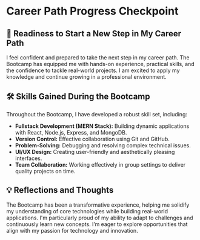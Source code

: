 # Career Path Progress Checkpoint

## 🚀 Readiness to Start a New Step in My Career Path  
I feel confident and prepared to take the next step in my career path. The Bootcamp has equipped me with hands-on experience, practical skills, and the confidence to tackle real-world projects. I am excited to apply my knowledge and continue growing in a professional environment.

## 🛠 Skills Gained During the Bootcamp  
Throughout the Bootcamp, I have developed a robust skill set, including:  
- **Fullstack Development (MERN Stack):** Building dynamic applications with React, Node.js, Express, and MongoDB.  
- **Version Control:** Effective collaboration using Git and GitHub.  
- **Problem-Solving:** Debugging and resolving complex technical issues.  
- **UI/UX Design:** Creating user-friendly and aesthetically pleasing interfaces.  
- **Team Collaboration:** Working effectively in group settings to deliver quality projects on time.  

## 💡 Reflections and Thoughts  
The Bootcamp has been a transformative experience, helping me solidify my understanding of core technologies while building real-world applications. I'm particularly proud of my ability to adapt to challenges and continuously learn new concepts. I’m eager to explore opportunities that align with my passion for technology and innovation.
